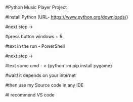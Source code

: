 #Python Music Player Project

#Install Python (URL- https://www.python.org/downloads/)

#next step ->

#press button windows + R

#text in the run - PowerShell

#next step ->

#text some cmd - > {python -m pip install pygame}

#wait! it depends on your internet

#then use my Source code in any IDE

#I recommend VS code
